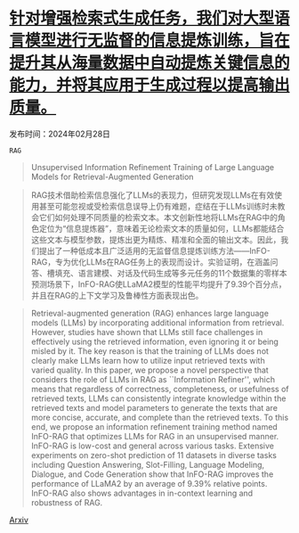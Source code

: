 # [针对增强检索式生成任务，我们对大型语言模型进行无监督的信息提炼训练，旨在提升其从海量数据中自动提炼关键信息的能力，并将其应用于生成过程以提高输出质量。](https://arxiv.org/abs/2402.18150)

发布时间：2024年02月28日

`RAG`

> Unsupervised Information Refinement Training of Large Language Models for Retrieval-Augmented Generation

> RAG技术借助检索信息强化了LLMs的表现力，但研究发现LLMs在有效使用甚至可能忽视或受检索信息误导上仍有难题，症结在于LLMs训练时未教会它们如何处理不同质量的检索文本。本文创新性地将LLMs在RAG中的角色定位为“信息提炼器”，意味着无论检索文本的质量如何，LLMs都能结合这些文本与模型参数，提炼出更为精炼、精准和全面的输出文本。因此，我们提出了一种低成本且广泛适用的无监督信息提炼训练方法——InFO-RAG，专为优化LLMs在RAG任务上的表现而设计。实验证明，在涵盖问答、槽填充、语言建模、对话及代码生成等多元任务的11个数据集的零样本预测场景下，InFO-RAG使LLaMA2模型的性能平均提升了9.39个百分点，并且在RAG的上下文学习及鲁棒性方面表现出色。

> Retrieval-augmented generation (RAG) enhances large language models (LLMs) by incorporating additional information from retrieval. However, studies have shown that LLMs still face challenges in effectively using the retrieved information, even ignoring it or being misled by it. The key reason is that the training of LLMs does not clearly make LLMs learn how to utilize input retrieved texts with varied quality. In this paper, we propose a novel perspective that considers the role of LLMs in RAG as ``Information Refiner'', which means that regardless of correctness, completeness, or usefulness of retrieved texts, LLMs can consistently integrate knowledge within the retrieved texts and model parameters to generate the texts that are more concise, accurate, and complete than the retrieved texts. To this end, we propose an information refinement training method named InFO-RAG that optimizes LLMs for RAG in an unsupervised manner. InFO-RAG is low-cost and general across various tasks. Extensive experiments on zero-shot prediction of 11 datasets in diverse tasks including Question Answering, Slot-Filling, Language Modeling, Dialogue, and Code Generation show that InFO-RAG improves the performance of LLaMA2 by an average of 9.39\% relative points. InFO-RAG also shows advantages in in-context learning and robustness of RAG.

[Arxiv](https://arxiv.org/abs/2402.18150)